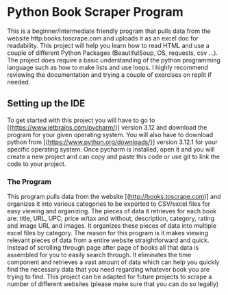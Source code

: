 # Python Book Scraper Program
This is a beginner/intermediate friendly program that pulls data from the website http:books.toscrape.com and uploads it as an excel doc for readability. 
This project will help you learn how to read HTML and use a couple of different Python Packages (BeautifulSoup, OS, requests, csv ...). 
The project does require a basic understanding of the python programming language such as how to make lists and use loops. I highly recommend reviewing the documentation and trying a couple of exercises on replit if needed.

## Setting up the IDE
To get started with this project you will have to go to [(https://www.jetbrains.com/pycharm/)] version 3.12 and download the program for your given operating system. 
You will also have to download python from [(https://www.python.org/downloads/}] version 3.12.1 for your specific operating system. 
Once pycharm is installed, open it and you will create a new project and can copy and paste this code or use git to link the code to your project.

### The Program
This program pulls data from the website [(http://books.toscrape.com)] and organizes it into various categories to be exported to CSV/excel files for easy viewing and organizing. 
The pieces of data it retrieves for each book are: title, URL, UPC, price w/tax and without, description, category, rating and image URL and images. 
It organizes these pieces of data into multiple excel files by category. The reason for this program is it makes viewing relevant pieces of data from a entire website straightforward and quick. 
Instead of scrolling through page after page of books all that data is assembled for you to easily search through. 
It eliminates the time component and retrieves a vast amount of data which can help you quickly find the necessary data that you need regarding whatever book you are trying to find. 
This project can be adapted for future projects to scrape a number of different websites (please make sure that you can do so legally)
